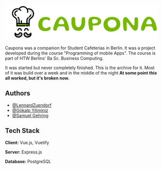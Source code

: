 
![Logo](https://github.com/LennardZuendorf/caupona/blob/main/src/assets/caupona_logo_long_big.svg)

Caupona was a companion  for Student Cafeterias in Berlin. It was a project developed during the course "Programming of mobile Apps". The course is part of HTW Berlins' Ba Sc. Business Computing.

It was started but never completely finished. This is the archive for it. Most of it was build over a week and in the middle of the night
**At some point this all worked, but it's broken now.**


## Authors

- [@LennardZuendorf](https://github.com/LennardZuendorf)
- [@Gökalp Yiliminiz](https://github.com/Goekalp)
- [@Samuel Gehring](https://github.com/gehrisam)

  
## Tech Stack

**Client:** Vue.js, Vuetify

**Server:** Express.js

**Database:** PostgreSQL
